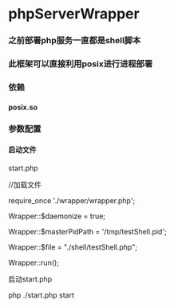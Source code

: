 # phpServerWrapper

### 之前部署php服务一直都是shell脚本 

### 此框架可以直接利用posix进行进程部署

### 依赖
#### posix.so

### 参数配置
#### 启动文件

start.php

//加载文件

require_once './wrapper/wrapper.php';

Wrapper::$daemonize = true;

Wrapper::$masterPidPath = '/tmp/testShell.pid';

Wrapper::$file = "./shell/testShell.php";

Wrapper::run();

启动start.php

php ./start.php start